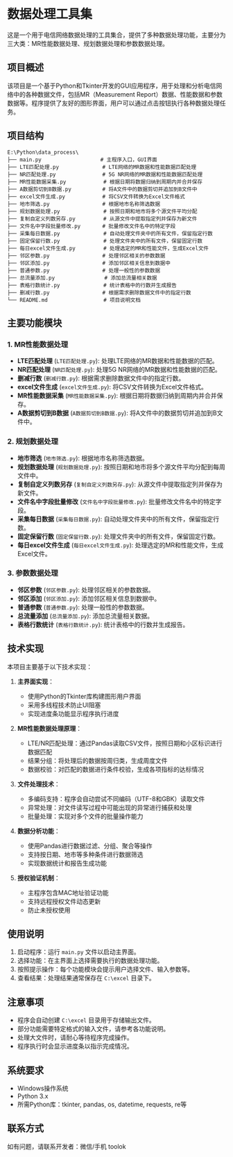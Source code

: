 # 数据处理工具集

这是一个用于电信网络数据处理的工具集合，提供了多种数据处理功能，主要分为三大类：MR性能数据处理、规划数据处理和参数数据处理。

## 项目概述

该项目是一个基于Python和Tkinter开发的GUI应用程序，用于处理和分析电信网络中的各种数据文件，包括MR（Measurement Report）数据、性能数据和参数数据等。程序提供了友好的图形界面，用户可以通过点击按钮执行各种数据处理任务。

## 项目结构

```
E:\Python\data_process\
├── main.py                   # 主程序入口，GUI界面
├── LTE匹配处理.py              # LTE网络的MR数据和性能数据匹配处理
├── NR匹配处理.py               # 5G NR网络的MR数据和性能数据匹配处理
├── MR性能数据采集.py            # 根据日期将数据归纳到周期内并合并保存
├── A数据剪切到B数据.py          # 将A文件中的数据剪切并追加到B文件中
├── excel文件生成.py            # 将CSV文件转换为Excel文件格式
├── 地市筛选.py                 # 根据地市名称筛选数据
├── 规划数据处理.py              # 按照日期和地市将多个源文件平均分配
├── 复制自定义列数另存.py         # 从源文件中提取指定列并保存为新文件
├── 文件名中字段批量修改.py       # 批量修改文件名中的特定字段
├── 采集每日数据.py              # 自动处理文件夹中的所有文件，保留指定行数
├── 固定保留行数.py              # 处理文件夹中的所有文件，保留固定行数
├── 每日excel文件生成.py         # 处理选定的MR和性能文件，生成Excel文件
├── 邻区参数.py                 # 处理邻区相关的参数数据
├── 邻区添加.py                 # 添加邻区相关信息到数据中
├── 普通参数.py                 # 处理一般性的参数数据
├── 总流量添加.py                # 添加总流量相关数据
├── 表格行数统计.py              # 统计表格中的行数并生成报告
├── 删减行数.py                 # 根据需求删除数据文件中的指定行数
└── README.md                  # 项目说明文档
```

## 主要功能模块

### 1. MR性能数据处理

- **LTE匹配处理** (`LTE匹配处理.py`): 处理LTE网络的MR数据和性能数据的匹配。
- **NR匹配处理** (`NR匹配处理.py`): 处理5G NR网络的MR数据和性能数据的匹配。
- **删减行数** (`删减行数.py`): 根据需求删除数据文件中的指定行数。
- **excel文件生成** (`excel文件生成.py`): 将CSV文件转换为Excel文件格式。
- **MR性能数据采集** (`MR性能数据采集.py`): 根据日期将数据归纳到周期内并合并保存。
- **A数据剪切到B数据** (`A数据剪切到B数据.py`): 将A文件中的数据剪切并追加到B文件中。

### 2. 规划数据处理

- **地市筛选** (`地市筛选.py`): 根据地市名称筛选数据。
- **规划数据处理** (`规划数据处理.py`): 按照日期和地市将多个源文件平均分配到每周文件中。
- **复制自定义列数另存** (`复制自定义列数另存.py`): 从源文件中提取指定列并保存为新文件。
- **文件名中字段批量修改** (`文件名中字段批量修改.py`): 批量修改文件名中的特定字段。
- **采集每日数据** (`采集每日数据.py`): 自动处理文件夹中的所有文件，保留指定行数。
- **固定保留行数** (`固定保留行数.py`): 处理文件夹中的所有文件，保留固定行数。
- **每日excel文件生成** (`每日excel文件生成.py`): 处理选定的MR和性能文件，生成Excel文件。

### 3. 参数数据处理

- **邻区参数** (`邻区参数.py`): 处理邻区相关的参数数据。
- **邻区添加** (`邻区添加.py`): 添加邻区相关信息到数据中。
- **普通参数** (`普通参数.py`): 处理一般性的参数数据。
- **总流量添加** (`总流量添加.py`): 添加总流量相关数据。
- **表格行数统计** (`表格行数统计.py`): 统计表格中的行数并生成报告。

## 技术实现

本项目主要基于以下技术实现：

1. **主界面实现**：
   - 使用Python的Tkinter库构建图形用户界面
   - 采用多线程技术防止UI阻塞
   - 实现进度条功能显示程序执行进度

2. **MR性能数据处理原理**：
   - LTE/NR匹配处理：通过Pandas读取CSV文件，按照日期和小区标识进行数据匹配
   - 结果分组：将处理后的数据按周归类，生成周度文件
   - 数据校验：对匹配的数据进行条件校验，生成各项指标的达标情况

3. **文件处理技术**：
   - 多编码支持：程序会自动尝试不同编码（UTF-8和GBK）读取文件
   - 异常处理：对文件读写过程中可能出现的异常进行捕获和处理
   - 批量处理：实现对多个文件的批量操作能力

4. **数据分析功能**：
   - 使用Pandas进行数据过滤、分组、聚合等操作
   - 支持按日期、地市等多种条件进行数据筛选
   - 实现数据统计和报告生成功能

5. **授权验证机制**：
   - 主程序包含MAC地址验证功能
   - 支持远程授权文件动态更新
   - 防止未授权使用

## 使用说明

1. 启动程序：运行 `main.py` 文件以启动主界面。
2. 选择功能：在主界面上选择需要执行的数据处理功能。
3. 按照提示操作：每个功能模块会提示用户选择文件、输入参数等。
4. 查看结果：处理结果通常保存在 `C:\excel` 目录下。

## 注意事项

- 程序会自动创建 `C:\excel` 目录用于存储输出文件。
- 部分功能需要特定格式的输入文件，请参考各功能说明。
- 处理大文件时，请耐心等待程序完成操作。
- 程序执行时会显示进度条以指示完成情况。

## 系统要求

- Windows操作系统
- Python 3.x
- 所需Python库：tkinter, pandas, os, datetime, requests, re等

## 联系方式

如有问题，请联系开发者：微信/手机 toolok 
